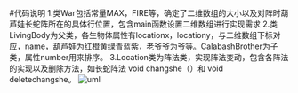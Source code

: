 ﻿#代码说明
1.类War包括常量MAX，FIRE等，确定了二维数组的大小以及对阵时葫芦娃长蛇阵所在的具体行位置，包含main函数设置二维数组进行实现需求
2.类LivingBody为父类，各生物体属性有locationx，locationy，与二维数组下标对应，name，葫芦娃为红橙黄绿青蓝紫，老爷爷为爷等。CalabashBrother为子类，属性number用来排序。
3.Location类为阵法类，实现阵法变动，包含各阵法的实现以及删除方法，如长蛇阵法 void changshe（）和 void deletechangshe。
![uml](https://github.com/yyz944600382/java-2019-homeworks/blob/master/TIM%E5%9B%BE%E7%89%8720190929205808.png)


